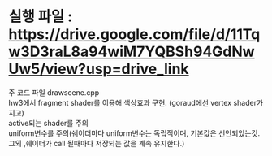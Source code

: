 #  실행 파일 :  https://drive.google.com/file/d/11Tqw3D3raL8a94wiM7YQBSh94GdNwUw5/view?usp=drive_link  

주 코드 파일 drawscene.cpp  
hw3에서 fragment shader를 이용해 색상효과 구현. (goraud에선 vertex shader가지고)  
active되는 shader를 주의  
uniform변수를 주의(쉐이더마다 uniform변수는 독립적이며, 기본값은 선언되있는것. 그외 ,쉐이더가 call 될때마다 저장되는 값을 계속 유지한다.)
